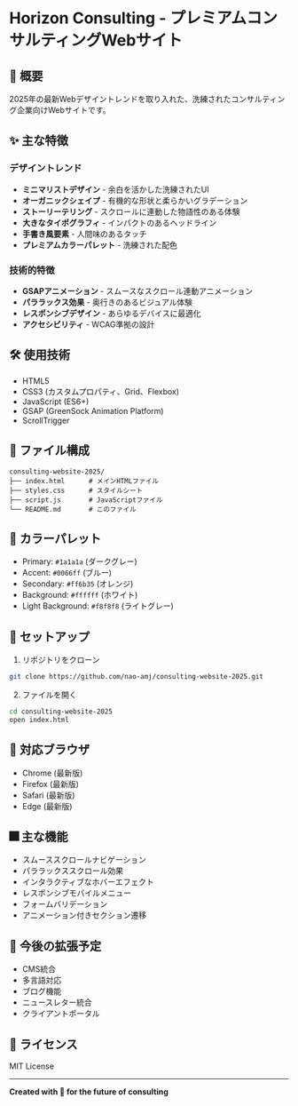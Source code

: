 # Horizon Consulting - プレミアムコンサルティングWebサイト

## 🌟 概要

2025年の最新Webデザイントレンドを取り入れた、洗練されたコンサルティング企業向けWebサイトです。

## ✨ 主な特徴

### デザイントレンド
- **ミニマリストデザイン** - 余白を活かした洗練されたUI
- **オーガニックシェイプ** - 有機的な形状と柔らかいグラデーション
- **ストーリーテリング** - スクロールに連動した物語性のある体験
- **大きなタイポグラフィ** - インパクトのあるヘッドライン
- **手書き風要素** - 人間味のあるタッチ
- **プレミアムカラーパレット** - 洗練された配色

### 技術的特徴
- **GSAPアニメーション** - スムースなスクロール連動アニメーション
- **パララックス効果** - 奥行きのあるビジュアル体験
- **レスポンシブデザイン** - あらゆるデバイスに最適化
- **アクセシビリティ** - WCAG準拠の設計

## 🛠 使用技術

- HTML5
- CSS3 (カスタムプロパティ、Grid、Flexbox)
- JavaScript (ES6+)
- GSAP (GreenSock Animation Platform)
- ScrollTrigger

## 📁 ファイル構成

```
consulting-website-2025/
├── index.html      # メインHTMLファイル
├── styles.css      # スタイルシート
├── script.js       # JavaScriptファイル
└── README.md       # このファイル
```

## 🎨 カラーパレット

- Primary: `#1a1a1a` (ダークグレー)
- Accent: `#0066ff` (ブルー)
- Secondary: `#ff6b35` (オレンジ)
- Background: `#ffffff` (ホワイト)
- Light Background: `#f8f8f8` (ライトグレー)

## 🚀 セットアップ

1. リポジトリをクローン
```bash
git clone https://github.com/nao-amj/consulting-website-2025.git
```

2. ファイルを開く
```bash
cd consulting-website-2025
open index.html
```

## 📱 対応ブラウザ

- Chrome (最新版)
- Firefox (最新版)
- Safari (最新版)
- Edge (最新版)

## 🎆 主な機能

- スムーススクロールナビゲーション
- パララックススクロール効果
- インタラクティブなホバーエフェクト
- レスポンシブモバイルメニュー
- フォームバリデーション
- アニメーション付きセクション遷移

## 🔮 今後の拡張予定

- CMS統合
- 多言語対応
- ブログ機能
- ニュースレター統合
- クライアントポータル

## 📄 ライセンス

MIT License

---

**Created with 💙 for the future of consulting**
